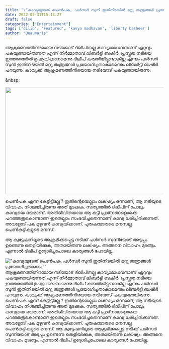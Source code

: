 ```yaml
---
title: "\"കാവ്യയുടേത് പെൺപക, പൾസർ സുനി ഇതിനിടയിൽ മറ്റു തന്ത്രങ്ങൾ പ്രയോഗിച്ചതാകാം ''"
date: 2022-05-31T15:13:27
draft: false
categories: ["Entertainment"]
tags: ['dilip', 'Featured', 'kavya madhavan', 'liberty basheer']
author: "Beaumaris"
---
```


ആക്രമണത്തിനിരയായ നടിയോട് ദിലീപിനല്ല കാവ്യാമാധവനാണ് ഏറ്റവും പകയുണ്ടായിരുന്നത് എന്ന് നിർമ്മാതാവ് ലിബർട്ടി ബഷീർ. പ്രസ്തുത നടിയെ ഇത്തരത്തിൽ ഉപദ്രവിക്കണമെന്നു ദിലീപ് കരുതിയിട്ടുണ്ടാകില്ല എന്നും പൾസർ സുനി ഇതിനിടയിൽ മറ്റു തന്ത്രങ്ങൾ പ്രയോഗിച്ചതാകാമെന്നും ലിബർട്ടി ബഷീർ പറയുന്നു. കാവ്യക്ക് ആക്രമണത്തിനിരയായ നടിയോട് പകയുണ്ടായിരുന്നു.

&amp;nbsp;

<img class="wp-image-337414 aligncenter" src="https://cdn.boolokam.com/articles/2022/05/ffwwwww.jpg" alt="" width="535" height="341" />

പെൺപക എന്ന് കേട്ടിട്ടില്ലേ ? ഇതിന്റെയെല്ലാം ലക്‌ഷ്യം ഒന്നാണ്, ആ നടിയുടെ വിവാഹം നിശ്ചയിച്ചിരുന്നു അത് മുടക്കുക. സത്യത്തിൽ ദിലീപിന് പോലും കാവ്യയെ ഭയമാണ്. അതിജീവിതയായ ആ കുട്ടി പ്രശ്‌നങ്ങളൊക്കെ പറഞ്ഞതുകൊണ്ടാണ് ഇതെല്ലാം സംഭവിച്ചതെന്നാണ് കാവ്യ ധരിച്ചിരിക്കുന്നത്. അവളോട് പക മുഴുവൻ കാവ്യയ്‌ക്കാണ്. പുരുഷന്മാരുടെ മനസല്ല പെൺകുട്ടികളുടെ മനസ്.

ആ ക്വട്ടേഷനിലൂടെ ആക്രമിക്കപ്പെട്ട നടിക്ക് പൾസർ സുന്നിയോട് അടുപ്പം ഉണ്ടെന്നു തെളിയിക്കുക, അതായിരുന്നു ലക്‌ഷ്യം. അങ്ങനെ വിവാഹം മുടങ്ങും. എന്നാൽ ദിലീപ് ഉദ്ദേശിച്ചപോലെ കാര്യങ്ങൾ പോയില്ല.


!["കാവ്യയുടേത് പെൺപക, പൾസർ സുനി ഇതിനിടയിൽ മറ്റു തന്ത്രങ്ങൾ പ്രയോഗിച്ചതാകാം ''](https://cdn.boolokam.com/articles/2022/05/ffwwwww.jpg)ആക്രമണത്തിനിരയായ നടിയോട് ദിലീപിനല്ല കാവ്യാമാധവനാണ് ഏറ്റവും പകയുണ്ടായിരുന്നത് എന്ന് നിർമ്മാതാവ് ലിബർട്ടി ബഷീർ. പ്രസ്തുത നടിയെ ഇത്തരത്തിൽ ഉപദ്രവിക്കണമെന്നു ദിലീപ് കരുതിയിട്ടുണ്ടാകില്ല എന്നും പൾസർ സുനി ഇതിനിടയിൽ മറ്റു തന്ത്രങ്ങൾ പ്രയോഗിച്ചതാകാമെന്നും ലിബർട്ടി ബഷീർ പറയുന്നു. കാവ്യക്ക് ആക്രമണത്തിനിരയായ നടിയോട് പകയുണ്ടായിരുന്നു. &nbsp; പെൺപക എന്ന് കേട്ടിട്ടില്ലേ ? ഇതിന്റെയെല്ലാം ലക്‌ഷ്യം ഒന്നാണ്, ആ നടിയുടെ വിവാഹം നിശ്ചയിച്ചിരുന്നു അത് മുടക്കുക. സത്യത്തിൽ ദിലീപിന് പോലും കാവ്യയെ ഭയമാണ്. അതിജീവിതയായ ആ കുട്ടി പ്രശ്‌നങ്ങളൊക്കെ പറഞ്ഞതുകൊണ്ടാണ് ഇതെല്ലാം സംഭവിച്ചതെന്നാണ് കാവ്യ ധരിച്ചിരിക്കുന്നത്. അവളോട് പക മുഴുവൻ കാവ്യയ്‌ക്കാണ്. പുരുഷന്മാരുടെ മനസല്ല പെൺകുട്ടികളുടെ മനസ്. ആ ക്വട്ടേഷനിലൂടെ ആക്രമിക്കപ്പെട്ട നടിക്ക് പൾസർ സുന്നിയോട് അടുപ്പം ഉണ്ടെന്നു തെളിയിക്കുക, അതായിരുന്നു ലക്‌ഷ്യം. അങ്ങനെ വിവാഹം മുടങ്ങും. എന്നാൽ ദിലീപ് ഉദ്ദേശിച്ചപോലെ കാര്യങ്ങൾ പോയില്ല.
